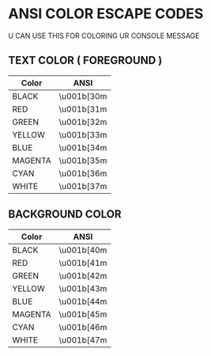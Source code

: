 
# ANSI COLOR ESCAPE CODES

U CAN USE THIS FOR COLORING UR CONSOLE MESSAGE


## TEXT COLOR ( FOREGROUND )

| Color             | ANSI                                                               |
| ----------------- | ------------------------------------------------------------------ |
| BLACK |\u001b[30m |
| RED |\u001b[31m |
| GREEN |\u001b[32m |
| YELLOW |\u001b[33m |
| BLUE | \u001b[34m |
| MAGENTA | \u001b[35m |
| CYAN | \u001b[36m |
| WHITE | \u001b[37m |

## BACKGROUND COLOR

| Color             | ANSI                                                               |
| ----------------- | ------------------------------------------------------------------ |
| BLACK | \u001b[40m |
| RED | \u001b[41m |
| GREEN |\u001b[42m |
| YELLOW | \u001b[43m |
| BLUE | \u001b[44m |
| MAGENTA | \u001b[45m |
| CYAN | \u001b[46m |
| WHITE | \u001b[47m |

